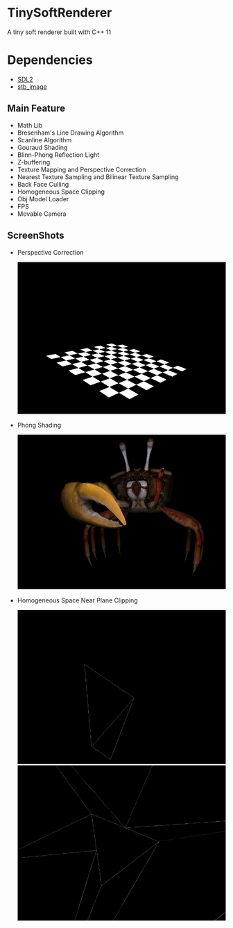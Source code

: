 # TinySoftRenderer
A tiny soft renderer built with C++ 11

# Dependencies
* [SDL2](https://www.libsdl.org/)
* [stb_image](https://github.com/nothings/stb)

## Main Feature
* Math Lib
* Bresenham's Line Drawing Algorithm
* Scanline Algorithm
* Gouraud Shading
* Blinn-Phong Reflection Light
* Z-buffering
* Texture Mapping and Perspective Correction
* Nearest Texture Sampling and Bilinear Texture Sampling
* Back Face Culling
* Homogeneous Space Clipping
* Obj Model Loader
* FPS
* Movable Camera

## ScreenShots
* Perspective Correction

  ![](https://github.com/slashmonkey/TinySoftRenderer/blob/main/Assets/Screenshots/PerspectiveCorrection1.png)
* Phong Shading
  
  ![](https://github.com/slashmonkey/TinySoftRenderer/blob/df7dbb46b16e990c45bc6c54ec95fbeadbb0487a/Assets/Screenshots/PhongShading.png)
* Homogeneous Space Near Plane Clipping

  ![](https://github.com/slashmonkey/TinySoftRenderer/blob/main/Assets/Screenshots/HomoClipping.png)
  ![](https://github.com/slashmonkey/TinySoftRenderer/blob/main/Assets/Screenshots/Box_Clipping1.png)
